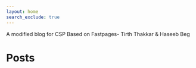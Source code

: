 ```yaml
---
layout: home
search_exclude: true
---
```

A modified blog for CSP Based on Fastpages- Tirth Thakkar & Haseeb Beg   



# Posts
